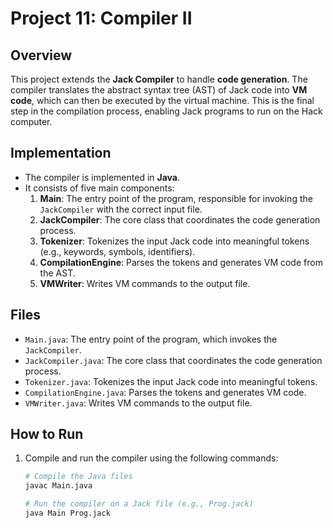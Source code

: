 # Project 11: Compiler II

## Overview
This project extends the **Jack Compiler** to handle **code generation**. The compiler translates the abstract syntax tree (AST) of Jack code into **VM code**, which can then be executed by the virtual machine. This is the final step in the compilation process, enabling Jack programs to run on the Hack computer.

## Implementation
- The compiler is implemented in **Java**.
- It consists of five main components:
  1. **Main**: The entry point of the program, responsible for invoking the `JackCompiler` with the correct input file.
  2. **JackCompiler**: The core class that coordinates the code generation process.
  3. **Tokenizer**: Tokenizes the input Jack code into meaningful tokens (e.g., keywords, symbols, identifiers).
  4. **CompilationEngine**: Parses the tokens and generates VM code from the AST.
  5. **VMWriter**: Writes VM commands to the output file.

## Files
- `Main.java`: The entry point of the program, which invokes the `JackCompiler`.
- `JackCompiler.java`: The core class that coordinates the code generation process.
- `Tokenizer.java`: Tokenizes the input Jack code into meaningful tokens.
- `CompilationEngine.java`: Parses the tokens and generates VM code.
- `VMWriter.java`: Writes VM commands to the output file.

## How to Run
1. Compile and run the compiler using the following commands:
   ```bash
   # Compile the Java files
   javac Main.java

   # Run the compiler on a Jack file (e.g., Prog.jack)
   java Main Prog.jack
